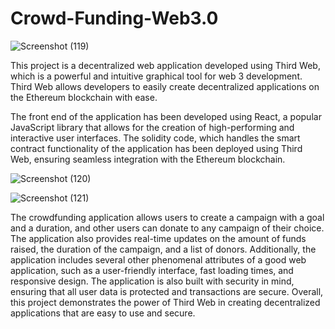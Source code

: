 # Crowd-Funding-Web3.0

![Screenshot (119)](https://user-images.githubusercontent.com/102025110/212706098-73ee3c6f-1db4-4d23-9796-21c5cbd04a91.png)


This project is a decentralized web application developed using Third Web, which is a powerful and intuitive graphical tool for web 3 development. Third Web allows developers to easily create decentralized applications on the Ethereum blockchain with ease.

The front end of the application has been developed using React, a popular JavaScript library that allows for the creation of high-performing and interactive user interfaces. The solidity code, which handles the smart contract functionality of the application has been deployed using Third Web, ensuring seamless integration with the Ethereum blockchain.



![Screenshot (120)](https://user-images.githubusercontent.com/102025110/212706118-f07304e9-f37a-48a6-b62f-5643c3d9920f.png)

![Screenshot (121)](https://user-images.githubusercontent.com/102025110/212706187-6ec6f3da-c776-4b96-9c34-6506e4432566.png)


The crowdfunding application allows users to create a campaign with a goal and a duration, and other users can donate to any campaign of their choice. The application also provides real-time updates on the amount of funds raised, the duration of the campaign, and a list of donors.
Additionally, the application includes several other phenomenal attributes of a good web application, such as a user-friendly interface, fast loading times, and responsive design. The application is also built with security in mind, ensuring that all user data is protected and transactions are secure. Overall, this project demonstrates the power of Third Web in creating decentralized applications that are easy to use and secure.


